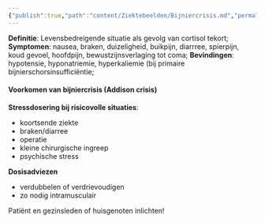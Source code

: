 ```yaml
---
{"publish":true,"path":"content/Ziektebeelden/Bijniercrisis.md","permalink":"/content/ziektebeelden/bijniercrisis/","title":"Bijniercrisis","tags":["Endocrinologie/Bijnier","Ziektebeeld"]}
---
```



**Definitie**: Levensbedreigende situatie als gevolg van cortisol tekort;
**Symptomen**: nausea, braken, duizeligheid, buikpijn, diarrree, spierpijn, koud gevoel, hoofdpijn, bewustzijnsverlaging tot coma;
**Bevindingen**: hypotensie, hyponatriemie, hyperkaliemie (bij primaire bijnierschorsinsufficiëntie;

#### Voorkomen van bijniercrisis (Addison crisis)
**Stressdosering bij risicovolle situaties**:
- koortsende ziekte
- braken/diarree
- operatie
- kleine chirurgische ingreep
- psychische stress

**Dosisadviezen**
- verdubbelen of verdrievoudigen
- zo nodig intramusculair

Patiënt en gezinsleden of huisgenoten inlichten!